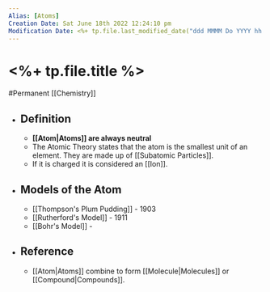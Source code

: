 ```yaml
---
Alias: [Atoms]
Creation Date: Sat June 18th 2022 12:24:10 pm 
Modification Date: <%+ tp.file.last_modified_date("ddd MMMM Do YYYY hh:mm:ss a") %>
---
```

# <%+ tp.file.title %>
#Permanent [[Chemistry]]

- ## Definition
	- **[[Atom|Atoms]] are always neutral**
	- The Atomic Theory states that the atom is the smallest unit of an element. They are made up of [[Subatomic Particles]].
	- If it is charged it is considered an [[Ion]].
- ## Models of the Atom
	- [[Thompson's Plum Pudding]] - 1903
	- [[Rutherford's Model]] - 1911
	- [[Bohr's Model]] - 
- ## Reference
	- [[Atom|Atoms]] combine to form [[Molecule|Molecules]] or [[Compound|Compounds]].